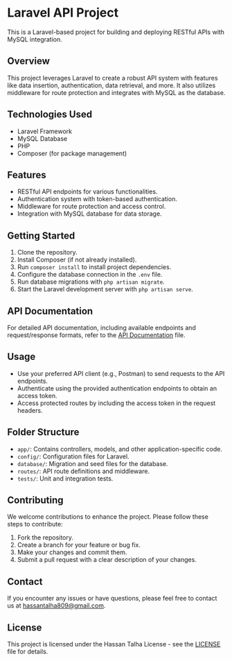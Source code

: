 # Laravel API Project

This is a Laravel-based project for building and deploying RESTful APIs with MySQL integration.

## Overview

This project leverages Laravel to create a robust API system with features like data insertion, authentication, data retrieval, and more. It also utilizes middleware for route protection and integrates with MySQL as the database.

## Technologies Used

- Laravel Framework
- MySQL Database
- PHP
- Composer (for package management)

## Features

- RESTful API endpoints for various functionalities.
- Authentication system with token-based authentication.
- Middleware for route protection and access control.
- Integration with MySQL database for data storage.

## Getting Started

1. Clone the repository.
2. Install Composer (if not already installed).
3. Run `composer install` to install project dependencies.
4. Configure the database connection in the `.env` file.
5. Run database migrations with `php artisan migrate`.
6. Start the Laravel development server with `php artisan serve`.

## API Documentation

For detailed API documentation, including available endpoints and request/response formats, refer to the [API Documentation](api_documentation.md) file.

## Usage

- Use your preferred API client (e.g., Postman) to send requests to the API endpoints.
- Authenticate using the provided authentication endpoints to obtain an access token.
- Access protected routes by including the access token in the request headers.

## Folder Structure

- `app/`: Contains controllers, models, and other application-specific code.
- `config/`: Configuration files for Laravel.
- `database/`: Migration and seed files for the database.
- `routes/`: API route definitions and middleware.
- `tests/`: Unit and integration tests.

## Contributing

We welcome contributions to enhance the project. Please follow these steps to contribute:
1. Fork the repository.
2. Create a branch for your feature or bug fix.
3. Make your changes and commit them.
4. Submit a pull request with a clear description of your changes.

## Contact

If you encounter any issues or have questions, please feel free to contact us at hassantalha809@gmail.com.

## License

This project is licensed under the Hassan Talha License - see the [LICENSE](LICENSE) file for details.


